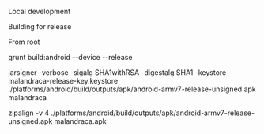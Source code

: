 Local development





Building for release

From root

grunt build:android --device --release

jarsigner -verbose -sigalg SHA1withRSA -digestalg SHA1 -keystore malandraca-release-key.keystore ./platforms/android/build/outputs/apk/android-armv7-release-unsigned.apk malandraca

zipalign -v 4 ./platforms/android/build/outputs/apk/android-armv7-release-unsigned.apk malandraca.apk

